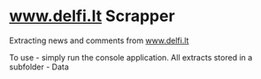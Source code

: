 # www.delfi.lt Scrapper

Extracting news and comments from www.delfi.lt

To use - simply run the console application.
All extracts stored in a subfolder - Data


